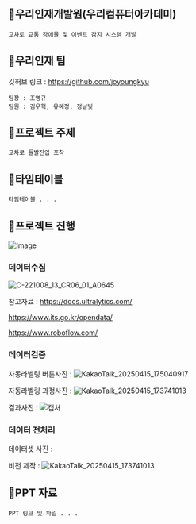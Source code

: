 ## 🎁우리인재개발원(우리컴퓨터아카데미)
```
교차로 교통 장애물 및 이벤트 감지 시스템 개발
```

## 🎁우리인재 팀
깃허브 링크 : https://github.com/joyoungkyu

```
팀장 : 조영규 
팀원 : 김우혁, 유혜정, 정날빛
```


## 🎁프로젝트 주제
```
교차로 돌발진입 포착
```

## 🎁타임테이블
```
타임테이블 . . . 
```

## 🎁프로젝트 진행
![Image](https://github.com/user-attachments/assets/7f57d601-8528-42d8-817a-8e7887fecec1)

### 데이터수집
![C-221008_13_CR06_01_A0645](https://github.com/user-attachments/assets/9b2732e5-5a2d-4626-98f8-9c20a711d37f)

참고자료 : https://docs.ultralytics.com/

https://www.its.go.kr/opendata/

https://www.roboflow.com/

### 데이터검증
자동라벨링 버튼사진 : ![KakaoTalk_20250415_175040917](https://github.com/user-attachments/assets/2d3c0116-322b-4b90-bade-d1905159e0c5)

자동라벨링 과정사진 : ![KakaoTalk_20250415_173741013](https://github.com/user-attachments/assets/e757166d-0bc2-478e-be39-47639d23413e)

결과사진 : ![캡처](https://github.com/user-attachments/assets/b8f0ec96-9fdd-4b30-9ad4-dbdd1d307afe)

### 데이터 전처리
데이터셋 사진 : 

비전 제작 : ![KakaoTalk_20250415_173741013](https://github.com/user-attachments/assets/228da636-cf83-49c9-9383-fc4ba84c6afe)

## 🎁PPT 자료
```
PPT 링크 및 파일 . . .
```
